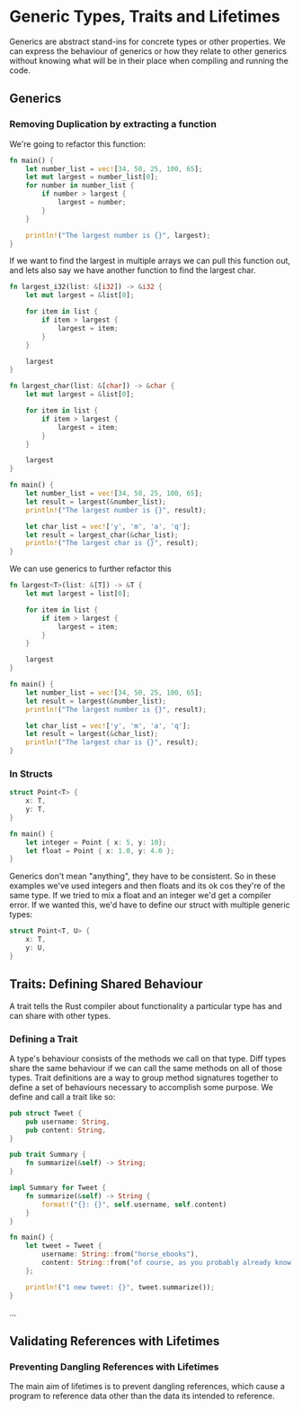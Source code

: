 # Generic Types, Traits and Lifetimes

Generics are abstract stand-ins for concrete types or other properties. We can express the behaviour of generics or how they relate to other generics without knowing what will be in their place when compiling and running the code.

## Generics

### Removing Duplication by extracting a function

We're going to refactor this function:

```rust
fn main() {
    let number_list = vec![34, 50, 25, 100, 65];
    let mut largest = number_list[0];
    for number in number_list {
        if number > largest {
            largest = number;
        }
    }

    println!("The largest number is {}", largest);
}
```

If we want to find the largest in multiple arrays we can pull this function out, and lets also say we have another function to find the largest char.

```rust
fn largest_i32(list: &[i32]) -> &i32 {
    let mut largest = &list[0];

    for item in list {
        if item > largest {
            largest = item;
        }
    }

    largest
}

fn largest_char(list: &[char]) -> &char {
    let mut largest = &list[0];

    for item in list {
        if item > largest {
            largest = item;
        }
    }

    largest
}

fn main() {
    let number_list = vec![34, 50, 25, 100, 65];
    let result = largest(&number_list);
    println!("The largest number is {}", result);

    let char_list = vec!['y', 'm', 'a', 'q'];
    let result = largest_char(&char_list);
    println!("The largest char is {}", result);
}
```

We can use generics to further refactor this

```rust
fn largest<T>(list: &[T]) -> &T {
    let mut largest = list[0];

    for item in list {
        if item > largest {
            largest = item;
        }
    }

    largest
}

fn main() {
    let number_list = vec![34, 50, 25, 100, 65];
    let result = largest(&number_list);
    println!("The largest number is {}", result);

    let char_list = vec!['y', 'm', 'a', 'q'];
    let result = largest(&char_list);
    println!("The largest char is {}", result);
}
```

### In Structs

```rust
struct Point<T> {
    x: T,
    y: T,
}

fn main() {
    let integer = Point { x: 5, y: 10};
    let float = Point { x: 1.0, y: 4.0 };
}
```

Generics don't mean "anything", they have to be consistent. So in these examples we've used integers and then floats and its ok cos they're of the same type. If we tried to mix a float and an integer we'd get a compiler error. If we wanted this, we'd have to define our struct with multiple generic types:

```rust
struct Point<T, U> {
    x: T,
    y: U,
}
```

## Traits: Defining Shared Behaviour

A trait tells the Rust compiler about functionality a particular type has and can share with other types.

### Defining a Trait

A type's behaviour consists of the methods we call on that type. Diff types share the same behaviour if we can call the same methods on all of those types. Trait definitions are a way to group method signatures together to define a set of behaviours necessary to accomplish some purpose. We define and call a trait like so:

```rust
pub struct Tweet {
    pub username: String,
    pub content: String,
}

pub trait Summary {
    fn summarize(&self) -> String;
}

impl Summary for Tweet {
    fn summarize(&self) -> String {
        format!("{}: {}", self.username, self.content)
    }
}

fn main() {
    let tweet = Tweet {
        username: String::from("horse_ebooks"),
        content: String::from("of course, as you probably already know, people"),
    };

    println!("1 new tweet: {}", tweet.summarize());
}
```

...

## Validating References with Lifetimes

### Preventing Dangling References with Lifetimes

The main aim of lifetimes is to prevent dangling references, which cause a program to reference data other than the data its intended to reference. 